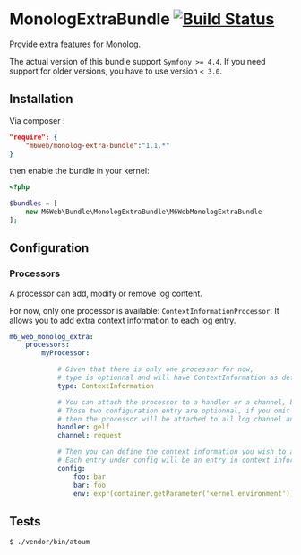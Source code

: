 # MonologExtraBundle [![Build Status](https://travis-ci.org/M6Web/MonologExtraBundle.svg?branch=master)](https://travis-ci.org/M6Web/MonologExtraBundle)

Provide extra features for Monolog.

The actual version of this bundle support `Symfony >= 4.4`.
If you need support for older versions, you have to use version `< 3.0`.

## Installation

Via composer :

```json
"require": {
    "m6web/monolog-extra-bundle":"1.1.*"
}
```

then enable the bundle in your kernel:

```php
<?php

$bundles = [
    new M6Web\Bundle\MonologExtraBundle\M6WebMonologExtraBundle
];
```

## Configuration

### Processors

A processor can add, modify or remove log content.

For now, only one processor is available: `ContextInformationProcessor`. It allows you to add extra context information to each log entry.

```yml
m6_web_monolog_extra:
    processors:
        myProcessor:

            # Given that there is only one processor for now,
            # type is optionnal and will have ContextInformation as default value
            type: ContextInformation

            # You can attach the processor to a handler or a channel, but not both
            # Those two configuration entry are optionnal, if you omit both
            # then the processor will be attached to all log channel and handlers.
            handler: gelf
            channel: request

            # Then you can define the context information you wish to add
            # Each entry under config will be an entry in context information
            config:
                foo: bar
                bar: foo
                env: expr(container.getParameter('kernel.environment'))

```

## Tests

```shell
$ ./vendor/bin/atoum
```
